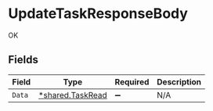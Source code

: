# UpdateTaskResponseBody

OK


## Fields

| Field                                               | Type                                                | Required                                            | Description                                         |
| --------------------------------------------------- | --------------------------------------------------- | --------------------------------------------------- | --------------------------------------------------- |
| `Data`                                              | [*shared.TaskRead](../../models/shared/taskread.md) | :heavy_minus_sign:                                  | N/A                                                 |